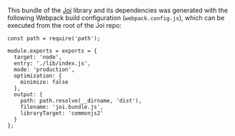 This bundle of the [Joi](https://github.com/hapijs/joi) library and its dependencies was generated with the following Webpack build configuration (`webpack.config.js`), which can be executed from the root of the Joi repo:

```
const path = require('path');

module.exports = exports = {
  target: 'node',
  entry: './lib/index.js',
  mode: 'production',
  optimization: {
    minimize: false
  },
  output: {
    path: path.resolve(__dirname, 'dist'),
    filename: 'joi.bundle.js',
    libraryTarget: 'commonjs2'
  }
};
```
